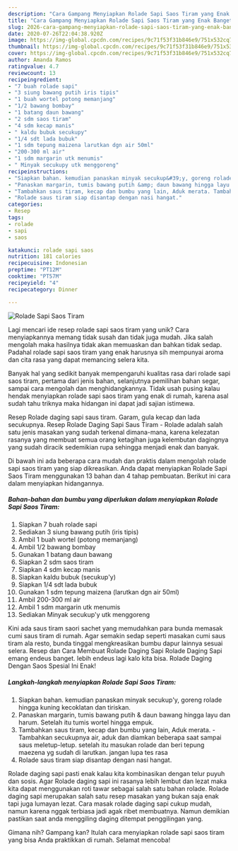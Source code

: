 ```yaml
---
description: "Cara Gampang Menyiapkan Rolade Sapi Saos Tiram yang Enak Banget"
title: "Cara Gampang Menyiapkan Rolade Sapi Saos Tiram yang Enak Banget"
slug: 2026-cara-gampang-menyiapkan-rolade-sapi-saos-tiram-yang-enak-banget
date: 2020-07-26T22:04:38.920Z
image: https://img-global.cpcdn.com/recipes/9c71f53f31b846e9/751x532cq70/rolade-sapi-saos-tiram-foto-resep-utama.jpg
thumbnail: https://img-global.cpcdn.com/recipes/9c71f53f31b846e9/751x532cq70/rolade-sapi-saos-tiram-foto-resep-utama.jpg
cover: https://img-global.cpcdn.com/recipes/9c71f53f31b846e9/751x532cq70/rolade-sapi-saos-tiram-foto-resep-utama.jpg
author: Amanda Ramos
ratingvalue: 4.7
reviewcount: 13
recipeingredient:
- "7 buah rolade sapi"
- "3 siung bawang putih iris tipis"
- "1 buah wortel potong memanjang"
- "1/2 bawang bombay"
- "1 batang daun bawang"
- "2 sdm saos tiram"
- "4 sdm kecap manis"
- " kaldu bubuk secukupy"
- "1/4 sdt lada bubuk"
- "1 sdm tepung maizena larutkan dgn air 50ml"
- "200-300 ml air"
- "1 sdm margarin utk menumis"
- " Minyak secukupy utk menggoreng"
recipeinstructions:
- "Siapkan bahan. kemudian panaskan minyak secukup&#39;y, goreng rolade hingga kuning kecoklatan dan tiriskan."
- "Panaskan margarin, tumis bawang putih &amp; daun bawang hingga layu dan harum. Setelah itu tumis wortel hingga empuk."
- "Tambahkan saus tiram, kecap dan bumbu yang lain, Aduk merata. Tambahkan secukupnya air, aduk dan diamkan beberapa saat sampai saus meletup-letup. setelah itu masukan rolade dan beri tepung maezena yg sudah di larutkan. jangan lupa tes rasa"
- "Rolade saus tiram siap disantap dengan nasi hangat."
categories:
- Resep
tags:
- rolade
- sapi
- saos

katakunci: rolade sapi saos 
nutrition: 181 calories
recipecuisine: Indonesian
preptime: "PT12M"
cooktime: "PT57M"
recipeyield: "4"
recipecategory: Dinner

---
```



![Rolade Sapi Saos Tiram](https://img-global.cpcdn.com/recipes/9c71f53f31b846e9/751x532cq70/rolade-sapi-saos-tiram-foto-resep-utama.jpg)

Lagi mencari ide resep rolade sapi saos tiram yang unik? Cara menyiapkannya memang tidak susah dan tidak juga mudah. Jika salah mengolah maka hasilnya tidak akan memuaskan dan bahkan tidak sedap. Padahal rolade sapi saos tiram yang enak harusnya sih mempunyai aroma dan cita rasa yang dapat memancing selera kita.

Banyak hal yang sedikit banyak mempengaruhi kualitas rasa dari rolade sapi saos tiram, pertama dari jenis bahan, selanjutnya pemilihan bahan segar, sampai cara mengolah dan menghidangkannya. Tidak usah pusing kalau hendak menyiapkan rolade sapi saos tiram yang enak di rumah, karena asal sudah tahu triknya maka hidangan ini dapat jadi sajian istimewa.

Resep Rolade daging sapi saus tiram. Garam, gula kecap dan lada secukupnya. Resep Rolade Daging Sapi Saus Tiram - Rolade adalah salah satu jenis masakan yang sudah terkenal dimana-mana, karena kelezatan rasanya yang membuat semua orang ketagihan juga kelembutan dagingnya yang sudah diracik sedemikian rupa sehingga menjadi enak dan banyak.


Di bawah ini ada beberapa cara mudah dan praktis dalam mengolah rolade sapi saos tiram yang siap dikreasikan. Anda dapat menyiapkan Rolade Sapi Saos Tiram menggunakan 13 bahan dan 4 tahap pembuatan. Berikut ini cara dalam menyiapkan hidangannya.

<!--inarticleads1-->

##### Bahan-bahan dan bumbu yang diperlukan dalam menyiapkan Rolade Sapi Saos Tiram:

1. Siapkan 7 buah rolade sapi
1. Sediakan 3 siung bawang putih (iris tipis)
1. Ambil 1 buah wortel (potong memanjang)
1. Ambil 1/2 bawang bombay
1. Gunakan 1 batang daun bawang
1. Siapkan 2 sdm saos tiram
1. Siapkan 4 sdm kecap manis
1. Siapkan  kaldu bubuk (secukup&#39;y)
1. Siapkan 1/4 sdt lada bubuk
1. Gunakan 1 sdm tepung maizena (larutkan dgn air 50ml)
1. Ambil 200-300 ml air
1. Ambil 1 sdm margarin utk menumis
1. Sediakan  Minyak secukup&#39;y utk menggoreng


Kini ada saus tiram saori sachet yang memudahkan para bunda memasak cumi saus tiram di rumah. Agar semakin sedap seperti masakan cumi saus tiram ala resto, bunda tinggal mengkreasikan bumbu dapur lainnya sesuai selera. Resep dan Cara Membuat Rolade Daging Sapi Rolade Daging Sapi emang endeus banget. lebih endeus lagi kalo kita bisa. Rolade Daging Dengan Saos Spesial Ini Enak! 

<!--inarticleads2-->

##### Langkah-langkah menyiapkan Rolade Sapi Saos Tiram:

1. Siapkan bahan. kemudian panaskan minyak secukup&#39;y, goreng rolade hingga kuning kecoklatan dan tiriskan.
1. Panaskan margarin, tumis bawang putih &amp; daun bawang hingga layu dan harum. Setelah itu tumis wortel hingga empuk.
1. Tambahkan saus tiram, kecap dan bumbu yang lain, Aduk merata. - Tambahkan secukupnya air, aduk dan diamkan beberapa saat sampai saus meletup-letup. setelah itu masukan rolade dan beri tepung maezena yg sudah di larutkan. jangan lupa tes rasa
1. Rolade saus tiram siap disantap dengan nasi hangat.


Rolade daging sapi pasti enak kalau kita kombinasikan dengan telur puyuh dan sosis. Agar Rolade daging sapi ini rasanya lebih lembut dan lezat maka kita dapat menggunakan roti tawar sebagai salah satu bahan rolade. Rolade daging sapi merupakan salah satu resep masakan yang bukan saja enak tapi juga lumayan lezat. Cara masak rolade daging sapi cukup mudah, namun karena nggak terbiasa jadi agak ribet membuatnya. Namun demikian pastikan saat anda menggiling daging ditempat penggilingan yang. 

Gimana nih? Gampang kan? Itulah cara menyiapkan rolade sapi saos tiram yang bisa Anda praktikkan di rumah. Selamat mencoba!
